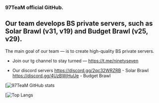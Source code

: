 ### 97TeaM official GitHub.

## Our team develops BS private servers, such as Solar Brawl (v31, v19) and Budget Brawl (v25, v29).
The main goal of our team — is to create high-quality BS private servers.

- Join our tg channel to stay turned — https://t.me/ninetyseven

- Our discord servers
https://discord.gg/2qc32WRZRB - Solar Brawl
https://discord.gg/4UzBWjHuUe - Budget Brawl

[![97TeaM GitHub stats](https://github-readme-stats.vercel.app/api?username=97TeaM&theme=rose_pine&show_icons=true)

[![Top Langs](https://github-readme-stats.vercel.app/api/top-langs/?username=97TeaM&theme=rose_pine&show_icons=true)

